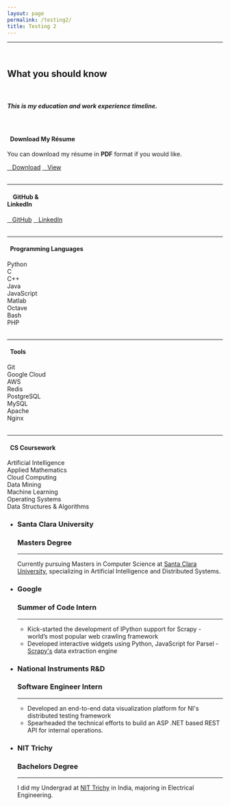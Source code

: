 ```yaml
---
layout: page
permalink: /testing2/
title: Testing 2
---
```



</div>
    <div class="container" id="resume">
        <hr>
        <br>
        <div class="row">
            <h2 class="blue-text text-darken-4 center" data-aos="zoom-out-up">What you should know</h2>
            <br>
            <h5 class="center" data-aos="zoom-out-up">This is my <strong class="blue-text text-darken-4">education</strong> and <strong class="blue-text text-darken-4">work experience</strong>
            timeline.</h5>
        </div>
        <div class="row">
            <div class="col sm12 m4">
                <br>
                <h4 class="blue-gray-text lighten-4 center" data-aos="zoom-out-right"><i class="fa fa-file-text-o blue-text text-darken-4" aria-hidden="true"></i>&nbsp;&nbsp;Download My Résume</h4>
                <p class="center" data-aos="zoom-out-right">You can download my résume in <strong>PDF</strong> format if you would like.</p>
                <div class="center resume_buttons" data-aos="zoom-out-right">
                    <a class="waves-effect waves-light btn-large green_background center btn-resume" href="http://harshasrinivas.com/harshasrinivas_resume.pdf" download><i class="fa fa-cloud-download" aria-hidden="true"></i>&nbsp;&nbsp;&nbsp;Download</a>
                    <a class="waves-effect waves-light btn-large green_background center btn-resume" href="http://harshasrinivas.com/resume/" target="_blank"><i class="fa fa-eye" aria-hidden="true"></i>&nbsp;&nbsp;&nbsp;View</a>
                </div>
                <br>
                <hr>
                <h4 class="blue-gray-text lighten-4 center" data-aos="zoom-out-right"><i class="fa fa-github blue-text text-darken-4" aria-hidden="true"></i>&nbsp;&nbsp;<i class="fa fa-linkedin-square blue-text text-darken-4" aria-hidden="true"></i>&nbsp;&nbsp;GitHub & <br>LinkedIn</h4>
                <!-- <p class="center" data-aos="zoom-out-right">Click below to either view my <strong>GitHub profile</strong> or my <strong>LinkedIn profile</strong>.</p> -->
                <div class="center resume_buttons" data-aos="zoom-out-right">
                    <a class="waves-effect waves-light btn-large grey_background center btn-resume" href="https://github.com/harshasrinivas" target="_blank"><i class="fa fa-github" aria-hidden="true"></i>&nbsp;&nbsp;&nbsp;GitHub</a>
                    <a class="waves-effect waves-light btn-large linkedin_background center btn-resume" href="https://www.linkedin.com/in/harshasrinivas" target="_blank"><i class="fa fa-linkedin-square" aria-hidden="true"></i>&nbsp;&nbsp;&nbsp;LinkedIn</a>
                </div>
                <br>
                <hr>
                <h4 class="blue-gray-text lighten-4 center" data-aos="zoom-out-right"><i class="fa fa-code blue-text text-darken-4" aria-hidden="true"></i>&nbsp;&nbsp;Programming Languages</h4>
                <div class="center" data-aos="zoom-out-right">
                    <div class="chip blue-text text-darken-4">Python</div>
                    <div class="chip blue-text text-darken-4">C</div>
                    <div class="chip blue-text text-darken-4">C++</div>
                    <div class="chip blue-text text-darken-4">Java</div>
                    <div class="chip blue-text text-darken-4">JavaScript</div>
                    <div class="chip blue-text text-darken-4">Matlab</div>
                    <div class="chip blue-text text-darken-4">Octave</div>
                    <div class="chip blue-text text-darken-4">Bash</div>
                    <div class="chip blue-text text-darken-4">PHP</div>
                </div>
                <!-- <br>
                <hr>
                <h4 class="blue-gray-text lighten-4 center" data-aos="zoom-out-right"><i class="fa fa-code-fork blue-text text-darken-4" aria-hidden="true"></i>&nbsp;&nbsp;Libraries</h4>
                <div class="center" data-aos="zoom-out-right">
                    <div class="chip blue-text text-darken-4">Numpy</div>
                    <div class="chip blue-text text-darken-4">Pandas</div>
                    <div class="chip blue-text text-darken-4">NLTK</div>
                    <div class="chip blue-text text-darken-4">Scikit Learn</div>
                </div> -->
                <br>
                <hr>
                <h4 class="blue-gray-text lighten-4 center" data-aos="zoom-out-right"><i class="fa fa-terminal blue-text text-darken-4" aria-hidden="true"></i>&nbsp;&nbsp;Tools</h4>
                <div class="center" data-aos="zoom-out-right">
                    <div class="chip blue-text text-darken-4">Git</div>
                    <div class="chip blue-text text-darken-4">Google Cloud</div>
                    <div class="chip blue-text text-darken-4">AWS</div>
                    <div class="chip blue-text text-darken-4">Redis</div>
                    <div class="chip blue-text text-darken-4">PostgreSQL</div>
                    <div class="chip blue-text text-darken-4">MySQL</div>
                    <div class="chip blue-text text-darken-4">Apache</div>
                    <div class="chip blue-text text-darken-4">Nginx</div>
                </div>
                <br>
                <hr>
                <h4 class="blue-gray-text lighten-4 center" data-aos="zoom-out-right"><i class="fa fa-graduation-cap blue-text text-darken-4" aria-hidden="true"></i>&nbsp;&nbsp;CS Coursework</h4>
                <div class="center" data-aos="zoom-out-right">
                    <div class="chip blue-text text-darken-4">Artificial Intelligence</div>
                    <div class="chip blue-text text-darken-4">Applied Mathematics</div>
                    <div class="chip blue-text text-darken-4">Cloud Computing</div>
                    <div class="chip blue-text text-darken-4">Data Mining</div>
                    <div class="chip blue-text text-darken-4">Machine Learning</div>
                    <div class="chip blue-text text-darken-4">Operating Systems</div>
                    <div class="chip blue-text text-darken-4">Data Structures &amp; Algorithms</div>
                </div>
            </div>
            <div class="col sm12 m7 offset-m1">
                <section id="timeline" class="timeline-outer">
                    <ul class="timeline">
                        <li class="event z-depth-2 blue-grey lighten-4" data-date="Apr 2018 - Present" data-aos="zoom-out-left">
                            <i class="fa fa-caret-left fa-3x blue-grey-text text-lighten-4" aria-hidden="true"></i>
                            <h3 class="place">Santa Clara University</h3>
                            <h3 class="title">Masters Degree</h3>
                            <hr class="timeline-hr">
                            <p class="experience">Currently pursuing Masters in Computer Science at <a rel="nofollow" href="https://www.scu.edu/" class="styled_link" target="_blank">Santa Clara University</a>, specializing in Artificial Intelligence and Distributed Systems.
                            </p>
                        </li>
                        <!-- <li class="event z-depth-2 blue-grey lighten-4" data-date="Aug 2017 - Apr 2018" data-aos="zoom-out-left">
                            <i class="fa fa-caret-left fa-3x blue-grey-text text-lighten-4" aria-hidden="true"></i>
                            <h3 class="place">Orio Sports</h3>
                            <h3 class="title">Software Developer</h3>
                            <hr class="timeline-hr">
                            <p class="experience">Designed and developed a high frequency scanner by consuming data from various streaming APIs.</p>
                        </li> -->
                        <li class="event z-depth-2 blue-grey lighten-4" data-date="May - Jul 2017" data-aos="zoom-out-left">
                            <i class="fa fa-caret-left fa-3x blue-grey-text text-lighten-4" aria-hidden="true"></i>
                            <h3 class="place">Google</h3>
                            <h3 class="title">Summer of Code Intern</h3>
                            <!-- <h3 class="location"></h3> -->
                            <hr class="timeline-hr">
                            <ul class="experience_bullets experience">
                                <li>Kick-started the development of IPython support for Scrapy - world’s most popular web crawling framework</li>
                                <li>Developed interactive widgets using Python, JavaScript for Parsel - <a rel="nofollow" href="https://github.com/scrapy/scrapy" class="styled_link" target="_blank">Scrapy's</a> data extraction engine</li>
                            </ul>
                        </li>
                        <li class="event z-depth-2 blue-grey lighten-4" data-date="May - Aug 2016" data-aos="zoom-out-left">
                            <i class="fa fa-caret-left fa-3x blue-grey-text text-lighten-4" aria-hidden="true"></i>
                            <h3 class="place">National Instruments R&amp;D</h3>
                            <h3 class="title">Software Engineer Intern</h3>
                            <!-- <h3 class="location"></h3> -->
                            <hr class="timeline-hr">
                            <ul class="experience_bullets experience">
                                <li>Developed an end-to-end data visualization platform for NI's distributed testing framework</li>
                                <li>Spearheaded the technical efforts to build an ASP .NET based REST API for internal operations.</li>
                            </ul>
                        </li>
                        <!-- <li class="event z-depth-2 blue-grey lighten-4" data-date="Aug 2014 - Aug 2017" data-aos="zoom-out-left">
                            <i class="fa fa-caret-left fa-3x blue-grey-text text-lighten-4" aria-hidden="true"></i>
                            <h3 class="place">Delta Force - Student Org.</h3>
                            <h3 class="title">Core Member</h3>
                            <hr class="timeline-hr">
                            <ul class="experience_bullets experience">
                                <li>Premier programming club and the official web team of NIT Trichy</li>
                                <li>Involved in Server Administration and maintenance of college website and intranet sites</li>
                                <li>Conducted Python, Linux and Algorithmic workshops to students across multiple disciplines</li>
                            </ul>
                        </li> -->
                        <li class="event z-depth-2 blue-grey lighten-4" data-date="Aug 2013 - Aug 2017" data-aos="zoom-out-left">
                            <i class="fa fa-caret-left fa-3x blue-grey-text text-lighten-4" aria-hidden="true"></i>
                            <h3 class="place">NIT Trichy</h3>
                            <h3 class="title">Bachelors Degree</h3>
                            <hr class="timeline-hr">
                            <p class="experience">I did my Undergrad at <a rel="nofollow" href="https://www.nitt.edu/" class="styled_link" target="_blank">NIT Trichy</a> in India, majoring in Electrical Engineering.
                            </p>
                        </li>
                    </ul>
                </section>
            </div>
        </div>
        <br>
    </div>